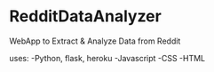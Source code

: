 # RedditDataAnalyzer
WebApp to Extract &amp; Analyze Data from Reddit

uses:
-Python, flask, heroku
-Javascript
-CSS
-HTML


